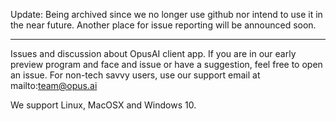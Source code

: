 Update: Being archived since we no longer use github nor intend to use it in the near future. Another place for issue reporting will be announced soon.

--------------------------------------------------------------------------------------------------------------------------------------------------------
Issues and discussion about OpusAI client app. If you are in our early preview program and face and issue or have a suggestion, feel free to open an issue. For non-tech savvy users, use our support email at mailto:team@opus.ai

We support Linux, MacOSX and Windows 10.
